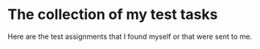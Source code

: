 # The collection of my test tasks
Here are the test assignments that I found myself or that were sent to me.
